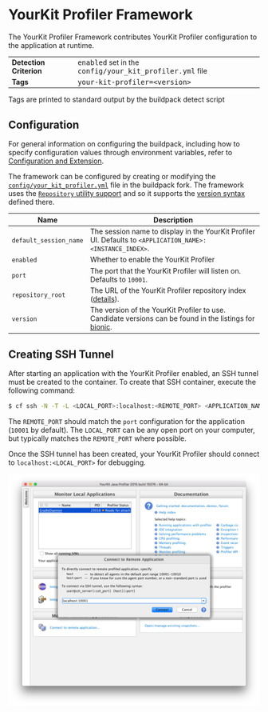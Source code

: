 # YourKit Profiler Framework
The YourKit Profiler Framework contributes YourKit Profiler configuration to the application at runtime.

<table>
  <tr>
    <td><strong>Detection Criterion</strong></td>
    <td><tt>enabled</tt> set in the <tt>config/your_kit_profiler.yml</tt> file</td>
  </tr>
  <tr>
    <td><strong>Tags</strong></td>
    <td><tt>your-kit-profiler=&lt;version&gt;</tt></td>
  </tr>
</table>
Tags are printed to standard output by the buildpack detect script

## Configuration
For general information on configuring the buildpack, including how to specify configuration values through environment variables, refer to [Configuration and Extension][].

The framework can be configured by creating or modifying the [`config/your_kit_profiler.yml`][] file in the buildpack fork.  The framework uses the [`Repository` utility support][repositories] and so it supports the [version syntax][] defined there.

| Name | Description
| ---- | -----------
| `default_session_name` | The session name to display in the YourKit Profiler UI.  Defaults to `<APPLICATION_NAME>:<INSTANCE_INDEX>`.
| `enabled` | Whether to enable the YourKit Profiler
| `port` | The port that the YourKit Profiler will listen on.  Defaults to `10001`.
| `repository_root` | The URL of the YourKit Profiler repository index ([details][repositories]).
| `version` | The version of the YourKit Profiler to use. Candidate versions can be found in the listings for [bionic][].

## Creating SSH Tunnel
After starting an application with the YourKit Profiler enabled, an SSH tunnel must be created to the container.  To create that SSH container, execute the following command:

```bash
$ cf ssh -N -T -L <LOCAL_PORT>:localhost:<REMOTE_PORT> <APPLICATION_NAME>
```

The `REMOTE_PORT` should match the `port` configuration for the application (`10001` by default).  The `LOCAL_PORT` can be any open port on your computer, but typically matches the `REMOTE_PORT` where possible.

Once the SSH tunnel has been created, your YourKit Profiler should connect to `localhost:<LOCAL_PORT>` for debugging.

![YourKit Configuration](framework-your_kit_profiler.png)

[`config/your_kit_profiler.yml`]: ../config/your_kit_profiler.yml
[bionic]: https://download.run.pivotal.io/your-kit/bioni/x86_64/index.yml
[Configuration and Extension]: ../README.md#configuration-and-extension
[repositories]: extending-repositories.md
[version syntax]: extending-repositories.md#version-syntax-and-ordering
